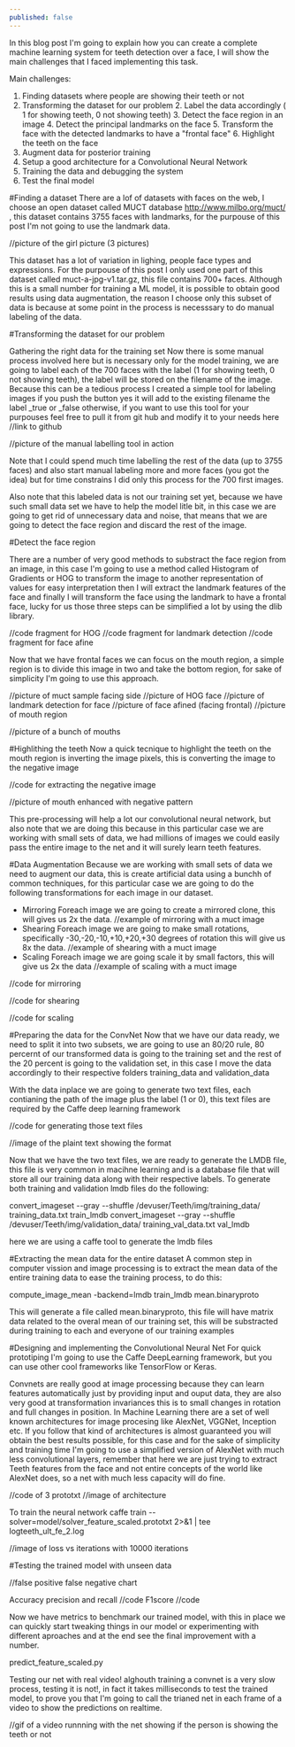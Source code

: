 ```yaml
---
published: false
---
```

In this blog post I'm going to explain how you can create a complete machine learning system for teeth detection over a face, I will show the main challenges that I faced implementing this task.

Main challenges:
1. Finding datasets where people are showing their teeth or not
3. Transforming the dataset for our problem
	2. Label the data accordingly ( 1 for showing teeth, 0 not showing teeth)
	3. Detect the face region in an image
	4. Detect the principal landmarks on the face
	5. Transform the face with the detected landmarks to have a "frontal face"
	6. Highlight the teeth on the face
7. Augment data for posterior training
8. Setup a good architecture for a Convolutional Neural Network
9. Training the data and debugging the system
10. Test the final model

#Finding a dataset
There are a lof of datasets with faces on the web, I choose an open dataset called MUCT database http://www.milbo.org/muct/ , this dataset contains 3755 faces with landmarks, for the purpouse of this post I'm not going to use the landmark data.

//picture of the girl picture (3 pictures)

This dataset has a lot of variation in lighing, people face types and expressions. For the purpouse of this post I only used one part of this dataset called muct-a-jpg-v1.tar.gz, this file contains 700+ faces. Although this is a small number for training a ML model, it is possible to obtain good results using data augmentation, the reason I choose only this subset of data is because at some point in the process is necesssary to do manual labeling of the data.

#Transforming the dataset for our problem

Gathering the right data for the training set
Now there is some manual process involved here but is necessary only for the model training, we are going to label each of the 700 faces with the label (1 for showing teeth, 0 not showing teeth), the label will be stored on the filename of the image. Because this can be a tedious process I created a simple tool for labeling images if you push the button yes it will add to the existing filename the label _true or _false otherwise, if you want to use this tool for your purpouses feel free to pull it from git hub and modify it to your needs here //link to github 

//picture of the manual labelling tool in action

Note that I could spend much time labelling the rest of the data (up to 3755 faces) and also start manual labeling more and more faces (you got the idea) but for time constrains I did only this process for the 700 first images.

Also note that this labeled data is not our training set yet, because we have such small data set we have to help the model litle bit, in this case we are going to get rid of unnecessary data and noise, that means that we are going to detect the face region and discard the rest of the image.

#Detect the face region

There are a number of very good methods to substract the face region from an image, in this case I'm going to use a method called Histogram of Gradients or HOG to transform the image to another representation of values for easy interpretation then I will extract the landmark features of the face and finally I will transform the face using the landmark to have a frontal face, lucky for us those three steps can be simplified a lot by using the dlib library.

//code fragment for HOG
//code fragment for landmark detection
//code fragment for face afine

Now that we have frontal faces we can focus on the mouth region, a simple region is to divide this image in two and take the bottom region, for sake of simplicity I'm going to use this approach.

//picture of muct sample facing side
//picture of HOG face
//picture of landmark detection for face
//picture of face afined (facing frontal)
//picture of mouth region 

//picture of a bunch of mouths

#Highlithing the teeth 
Now a quick tecnique to highlight the teeth on the mouth region is inverting the image pixels, this is converting the image to the negative image

//code for extracting the negative image

//picture of mouth enhanced with negative pattern

This pre-processing will help a lot our convolutional neural network, but also note that we are doing this because in this particular case we are working with small sets of data, we had millions of images we could easily pass the entire image to the net and it will surely learn teeth features.

#Data Augmentation
Because we are working with small sets of data we need to augment our data, this is create artificial data using a bunchh of common techniques, for this particular case we are going to do the following transformations for each image in our dataset.

* Mirroring
Foreach image we are going to create a mirrored clone, this will gives us 2x the data.
//example of mirroring with a muct image
* Shearing
Foreach image we are going to make small rotations, specifically -30,-20,-10,+10,+20,+30 degrees of rotation this will give us 8x the data.
//example of shearing with a muct image
* Scaling
Foreach image we are going scale it by small factors, this will give us 2x the data
//example of scaling with a muct image

//code for mirroring

//code for shearing

//code for scaling

#Preparing the data for the ConvNet
Now that we have our data ready, we need to split it into two subsets, we are going to use an 80/20 rule, 80 percernt of our transformed data is going to the training set and the rest of the 20 percent is going to the validation set, in this case I move the data accordingly to their respective folders training_data and validation_data

With the data inplace we are going to generate two text files, each contianing the path of the image plus the label (1 or 0),  this text files are required by the Caffe deep learning framework

//code for generating those text files

//image of the plaint text showing the format

Now that we have the two text files, we are ready to generate the LMDB file, this file is very common in macihne learning and is a database file that will store all our training data along with their respective labels.
To generate both training and validation lmdb files do the following:

convert_imageset --gray --shuffle /devuser/Teeth/img/training_data/ training_data.txt train_lmdb
convert_imageset --gray --shuffle /devuser/Teeth/img/validation_data/ training_val_data.txt val_lmdb

here we are using a caffe tool to generate the lmdb files

#Extracting the mean data for the entire dataset
A common step in computer vission and image processing is to extract the mean data of the entire training data to ease the training process, to do this:

compute_image_mean -backend=lmdb train_lmdb mean.binaryproto

This will generate a file called mean.binaryproto, this file will have matrix data related to the overal mean of our training set, this will be substracted during training to each and everyone of our training examples

#Designing and implementing the Convolutional Neural Net
For quick prototiping I'm going to use the Caffe DeepLearning framework, but you can use other cool frameworks like TensorFlow or Keras.

Convnets are really good at image processing because they can learn features automatically just by providing input and ouput data, they are also very good at transformation invariances this is to small changes in rotation and full changes in position.
In Machine Learning there are a set of well known architectures for image procesing like AlexNet, VGGNet, Inception etc. If you follow that kind of architectures is almost guaranteed you will obtain the best results possible, for this case and for the sake of simplicity and training time I'm going to use a simplified version of AlexNet with much less convolutional layers, remember that here we are just trying to extract Teeth features from the face and not entire concepts of the world like AlexNet does, so a net with much less capacity will do fine.

//code of 3 prototxt
//image of architecture

To train the neural network
caffe train --solver=model/solver_feature_scaled.prototxt 2>&1 | tee logteeth_ult_fe_2.log


//image of loss vs iterations with 10000 iterations

#Testing the trained model with unseen data

//false positive false negative chart

Accuracy precision and recall
//code
F1score
//code

Now we have metrics to benchmark our trained model, with this in place we can quickly start tweaking things in our model or experimenting with different aproaches and at the end see the final improvement with a number.


predict_feature_scaled.py



Testing our net with real video!
alghouth training a convnet is a very slow process, testing it is not!, in fact it takes milliseconds to test the trained model, to prove you that I'm going to call the trianed net in each frame of a video to show the predictions on realtime.

//gif of a video runnning with the net showing if the person is showing the teeth or not




